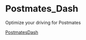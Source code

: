 # Postmates_Dash
Optimize your driving for Postmates

[PostmatesDash](https://postmatesdash.herokuapp.com/dashboard)